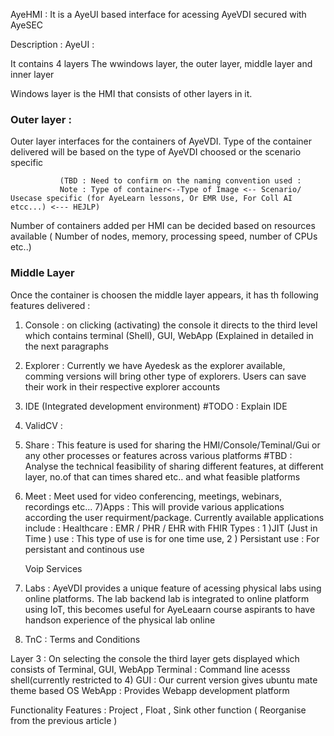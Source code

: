 
AyeHMI :
It is a AyeUI based interface for acessing AyeVDI secured with AyeSEC 

Description :
AyeUI :

It contains 4 layers The wwindows layer, the outer layer, middle layer and inner layer 

Windows layer is the HMI that consists of other layers in it.
### Outer layer : 
Outer layer interfaces for the containers of AyeVDI.
               Type of the container delivered will be based on  the type of AyeVDI choosed or the scenario specific 
               
               (TBD : Need to confirm on the naming convention used :
               Note : Type of container<--Type of Image <-- Scenario/ Usecase specific (for AyeLearn lessons, Or EMR Use, For Coll AI etcc...) <--- HEJLP)
               
Number of containers added per HMI can be decided based on resources available ( Number of nodes, memory, processing speed, number of CPUs etc..)

### Middle Layer
 Once the container is choosen the middle layer appears, it has th following features delivered :
 1) Console : 
   on clicking (activating) the console it directs to the third level which contains terminal (Shell), GUI, WebApp 
    (Explained in detailed in the next paragraphs
    
 2) Explorer : 
    Currently we have Ayedesk as the explorer available, comming versions will bring other type of explorers.
    Users can save their work in their respective explorer accounts
    
  3) IDE (Integrated development environment)
  #TODO : Explain IDE
  
  4) ValidCV :
  
  5) Share : 
      This feature is used for sharing the HMI/Console/Teminal/Gui or any other processes or features across various platforms
        #TBD : Analyse the technical feasibility of sharing different features, at different layer, no.of that can times shared etc.. and what feasible platforms
  6) Meet :
   Meet used for video conferencing, meetings, webinars, recordings etc...
7)Apps :
  This will provide various applications according the user requirment/package. 
  Currently available applications include :
  Healthcare  : EMR / PHR / EHR with FHIR 
                 Types :
                 1 )JIT (Just in Time ) use :
                       This type of use is for one time use, 
                 2 ) Persistant use : For persistant and continous use
                 
      Voip Services
                 
  8) Labs :
       AyeVDI provides a unique feature of acessing physical labs using online platforms.
       The lab backend lab is integrated to online platform using IoT, this becomes useful for AyeLeaarn course aspirants to have handson experience of the physical lab online
  9) TnC : Terms and Conditions
          
                       
                       
   Layer 3 :
    On selecting the console the third layer gets displayed which consists of Terminal, GUI, WebApp
    Terminal : Command line acesss shell(currently restricted to 4)
    GUI : Our current version gives ubuntu mate theme based OS
    WebApp : Provides Webapp development platform
    
    
  Functionality Features :
  Project , Float , Sink other function 
  ( Reorganise from the previous article )
                                            
 
     
               
